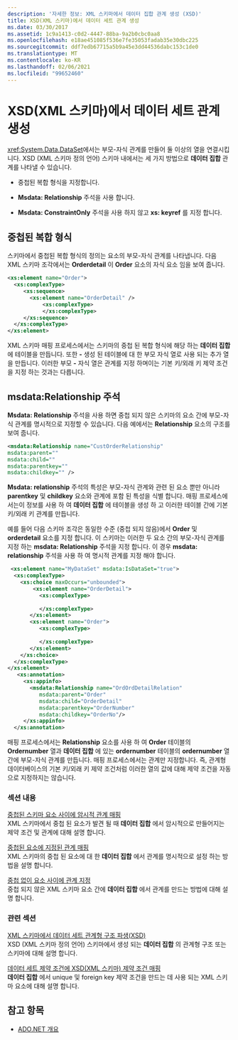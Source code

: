 ```yaml
---
description: '자세한 정보: XML 스키마에서 데이터 집합 관계 생성 (XSD)'
title: XSD(XML 스키마)에서 데이터 세트 관계 생성
ms.date: 03/30/2017
ms.assetid: 1c9a1413-c0d2-4447-88ba-9a2b0cbc0aa8
ms.openlocfilehash: e18ae451085f536e7fe35053fadab35e30dbc225
ms.sourcegitcommit: ddf7edb67715a5b9a45e3dd44536dabc153c1de0
ms.translationtype: MT
ms.contentlocale: ko-KR
ms.lasthandoff: 02/06/2021
ms.locfileid: "99652460"
---
```

# <a name="generating-dataset-relations-from-xml-schema-xsd"></a>XSD(XML 스키마)에서 데이터 세트 관계 생성

<xref:System.Data.DataSet>에서는 부모-자식 관계를 만들어 둘 이상의 열을 연결시킵니다. XSD (XML 스키마 정의 언어) 스키마 내에서는 세 가지 방법으로 **데이터 집합** 관계를 나타낼 수 있습니다.  
  
- 중첩된 복합 형식을 지정합니다.  
  
- **Msdata: Relationship** 주석을 사용 합니다.  
  
- **Msdata: ConstraintOnly** 주석을 사용 하지 않고 **xs: keyref** 를 지정 합니다.  
  
## <a name="nested-complex-types"></a>중첩된 복합 형식  

 스키마에서 중첩된 복합 형식의 정의는 요소의 부모-자식 관계를 나타냅니다. 다음 XML 스키마 조각에서는 **Orderdetail** 이 **Order** 요소의 자식 요소 임을 보여 줍니다.  
  
```xml  
<xs:element name="Order">  
  <xs:complexType>  
     <xs:sequence>
       <xs:element name="OrderDetail" />  
           <xs:complexType>
           </xs:complexType>  
     </xs:sequence>  
  </xs:complexType>  
</xs:element>  
```  
  
 XML 스키마 매핑 프로세스에서는 스키마의 중첩 된 복합 형식에 해당 하는 **데이터 집합** 에 테이블을 만듭니다. 또한 **-** 생성 된 테이블에 대 한 부모 자식 열로 사용 되는 추가 열을 만듭니다. 이러한 부모 **-** 자식 열은 관계를 지정 하며이는 기본 키/외래 키 제약 조건을 지정 하는 것과는 다릅니다.  
  
## <a name="msdatarelationship-annotation"></a>msdata:Relationship 주석  

 **Msdata: Relationship** 주석을 사용 하면 중첩 되지 않은 스키마의 요소 간에 부모-자식 관계를 명시적으로 지정할 수 있습니다. 다음 예에서는 **Relationship** 요소의 구조를 보여 줍니다.  
  
```xml  
<msdata:Relationship name="CustOrderRelationship"
msdata:parent=""
msdata:child=""
msdata:parentkey=""
msdata:childkey="" />  
```  
  
 **Msdata: relationship** 주석의 특성은 부모-자식 관계와 관련 된 요소 뿐만 아니라 **parentkey** 및 **childkey** 요소와 관계에 포함 된 특성을 식별 합니다. 매핑 프로세스에서는이 정보를 사용 하 여 **데이터 집합** 에 테이블을 생성 하 고 이러한 테이블 간에 기본 키/외래 키 관계를 만듭니다.  
  
 예를 들어 다음 스키마 조각은 동일한 수준 (중첩 되지 않음)에서 **Order** 및 **orderdetail** 요소를 지정 합니다. 이 스키마는 이러한 두 요소 간의 부모-자식 관계를 지정 하는 **msdata: Relationship** 주석을 지정 합니다. 이 경우 **msdata: relationship** 주석을 사용 하 여 명시적 관계를 지정 해야 합니다.  
  
```xml  
 <xs:element name="MyDataSet" msdata:IsDataSet="true">  
  <xs:complexType>  
    <xs:choice maxOccurs="unbounded">  
        <xs:element name="OrderDetail">  
          <xs:complexType>  
  
          </xs:complexType>  
       </xs:element>  
       <xs:element name="Order">  
          <xs:complexType>  
  
          </xs:complexType>  
       </xs:element>  
    </xs:choice>  
  </xs:complexType>  
</xs:element>  
   <xs:annotation>  
     <xs:appinfo>  
       <msdata:Relationship name="OrdOrdDetailRelation"  
          msdata:parent="Order"  
          msdata:child="OrderDetail"
          msdata:parentkey="OrderNumber"  
          msdata:childkey="OrderNo"/>  
     </xs:appinfo>  
  </xs:annotation>  
```  
  
 매핑 프로세스에서는 **Relationship** 요소를 사용 하 여 **Order** 테이블의 **Ordernumber** 열과 **데이터 집합** 에 있는 **ordernumber** 테이블의 **ordernumber** 열 간에 부모-자식 관계를 만듭니다. 매핑 프로세스에서는 관계만 지정합니다. 즉, 관계형 데이터베이스의 기본 키/외래 키 제약 조건처럼 이러한 열의 값에 대해 제약 조건을 자동으로 지정하지는 않습니다.  
  
### <a name="in-this-section"></a>섹션 내용  

 [중첩된 스키마 요소 사이에 암시적 관계 매핑](map-implicit-relations-between-nested-schema-elements.md)  
 XML 스키마에서 중첩 된 요소가 발견 될 때 **데이터 집합** 에서 암시적으로 만들어지는 제약 조건 및 관계에 대해 설명 합니다.  
  
 [중첩된 요소에 지정된 관계 매핑](map-relations-specified-for-nested-elements.md)  
 XML 스키마의 중첩 된 요소에 대 한 **데이터 집합** 에서 관계를 명시적으로 설정 하는 방법을 설명 합니다.  
  
 [중첩 없이 요소 사이에 관계 지정](specify-relations-between-elements-with-no-nesting.md)  
 중첩 되지 않은 XML 스키마 요소 간에 **데이터 집합** 에서 관계를 만드는 방법에 대해 설명 합니다.  
  
### <a name="related-sections"></a>관련 섹션  

 [XML 스키마에서 데이터 세트 관계형 구조 파생(XSD)](deriving-dataset-relational-structure-from-xml-schema-xsd.md)  
 XSD (XML 스키마 정의 언어) 스키마에서 생성 되는 **데이터 집합** 의 관계형 구조 또는 스키마에 대해 설명 합니다.  
  
 [데이터 세트 제약 조건에 XSD(XML 스키마) 제약 조건 매핑](mapping-xml-schema-xsd-constraints-to-dataset-constraints.md)  
 **데이터 집합** 에서 unique 및 foreign key 제약 조건을 만드는 데 사용 되는 XML 스키마 요소에 대해 설명 합니다.  
  
## <a name="see-also"></a>참고 항목

- [ADO.NET 개요](../ado-net-overview.md)
